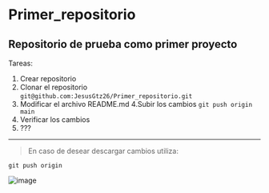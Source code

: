 # Primer_repositorio

## Repositorio de prueba como primer proyecto

Tareas:

1. Crear repositorio
2. Clonar el repositorio
` git@github.com:JesusGtz26/Primer_repositorio.git `
3. Modificar el archivo README.md
4.Subir los cambios
` git push origin main `
5. Verificar los cambios
6. ???

---

> En caso de desear descargar cambios utiliza: 

` git push origin `

![image](https://github.com/fluidicon.png)